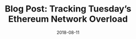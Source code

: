 ---
title: "Blog Post: Tracking Tuesday’s Ethereum Network Overload"
date: 2018-08-11
tags: [blockchain, blog post, finance]
excerpt: "Blockchian, Finance, Cryptocurrency"
link: https://medium.com/amberdata/tracking-tuesdays-ethereum-network-overload-2d87c4ac1f93
---